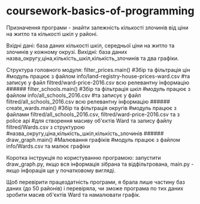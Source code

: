 # coursework-basics-of-programming 
Призначення програми - знайти залежність кількості злочинів від ціни на житло та кількості шкіл у районі.

Вхідні дані: база даних кількості шкіл, середньої ціни на житло та злочинів у кожному окрузі.
Вихідні: база даних назва_округу,ціна,кількість_шкіл,кількість_злочинів та два графіки.

Структура головного модуля:
      filter_prices.main()  #Збір та фільтрація цін
      #модуль працює з файлом info/land-registry-house-prices-ward.csv 
      #та записує у файл filtred/ward-price-2016.csv всю релевантну інформацію
      ######
      filter_schools.main() #Збір та фільтрація шкіл
      #модуль працює з файлом info/all_schools_2016.csv
      #та записує у файл filtred/all_schools_2016.csv всю релевантну інформацію
      ######
      create_wards.main()   #Збір та фільтрація округів
      #модуль працює з файлами  filtred/all_schools_2016.csv, filtred/ward-price-2016.csv та з police api
      #для створення масиву об'єктів Ward та запису файлу filtred/Wards.csv з структурою 
      #назва_округу,ціна,кількість_шкіл,кількість_злочинів
      ######
      draw_graph.main()     #Малювання графіків
      #модуль працює з файлом info/Wards.csv та малює графіки 

Коротка інструкція по користуванню програмою: запустити draw_graph.py, якщо вся інформація зібрана та відфільтрована, main.py - якщо інфорація ще у початковому вигляді.

Щоб перевірити працездатність програми, я брала лише частину баз даних (до 50 районів) і перевіряла, чи зможе програма по тих даних зробити масив об'єктів Ward та намалювати графік.
